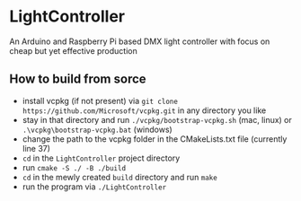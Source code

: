 # LightController
An Arduino and Raspberry Pi based DMX light controller with focus on cheap but yet effective production

## How to build from sorce
- install vcpkg (if not present) via ```git clone https://github.com/Microsoft/vcpkg.git``` in any directory you like
- stay in that directory and run ```./vcpkg/bootstrap-vcpkg.sh``` (mac, linux) or ```.\vcpkg\bootstrap-vcpkg.bat``` (windows)
- change the path to the vcpkg folder in the CMakeLists.txt file (currently line 37)
- ```cd``` in the ```LightController``` project directory
- run ```cmake -S ./ -B ./build```
- ```cd``` in the mewly created ```build``` directory and run ```make```
- run the program via ```./LightController```
